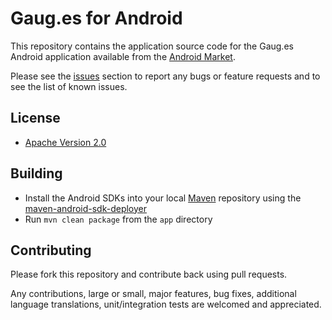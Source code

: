 # Gaug.es for Android

This repository contains the application source code for the Gaug.es Android
application available from the [Android Market](https://market.android.com/).

Please see the [issues](https://github.com/github/gauges-android/issues) section
to report any bugs or feature requests and to see the list of known issues.

## License

* [Apache Version 2.0](http://www.apache.org/licenses/LICENSE-2.0.html)

## Building

* Install the Android SDKs into your local [Maven](http://maven.apache.org/)
  repository using the [maven-android-sdk-deployer](https://github.com/mosabua/maven-android-sdk-deployer)
* Run `mvn clean package` from the `app` directory

## Contributing

Please fork this repository and contribute back using pull requests.

Any contributions, large or small, major features, bug fixes, additional
language translations, unit/integration tests are welcomed and appreciated.
